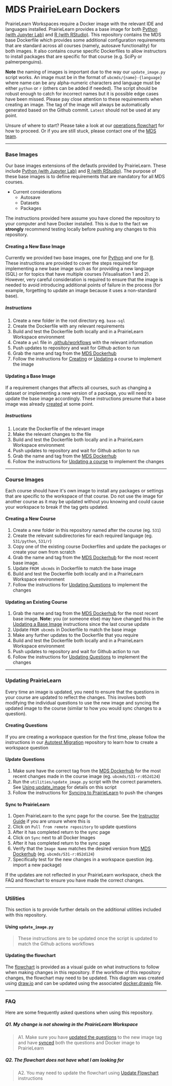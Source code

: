 # MDS PrairieLearn Dockers

PrairieLearn Workspaces require a Docker image with the relevant IDE and languages installed. PrairieLearn provides a base image for both [Python (with Jupyter Lab)](https://hub.docker.com/r/prairielearn/workspace-jupyterlab-python) and [R (with RStudio)](https://hub.docker.com/r/prairielearn/workspace-rstudio). This repository contains the MDS base Dockerfile which provides some additional configuration requirements that are standard across all courses (namely, autosave functionality) for both images. It also contains course specific Dockerfiles to allow instructors to install packages that are specific for that course (e.g. SciPy or palmerpenguins).

**Note** the naming of images is important due to the way our `update_image.py` script works. An image must be in the format of `ubcmds/{name}-{language}` where name can be any alpha-numeric characters and language must be either `python` or `r` (others can be added if needed). The script should be robust enough to catch for incorrect names but it is possible edge cases have been missed. Please pay close attention to these requirements when creating an image. The tag of the image will always be automatically generated based on the Github commit. `Latest` should not be used at any point.

Unsure of where to start? Please take a look at our [operations flowchart](./utilities/flowchart.png) for how to proceed. Or if you are still stuck, please contact one of the [MDS team](https://ubc-mds.github.io/team/).

---

### Base Images

Our base images extensions of the defautls provided by PrairieLearn. These include [Python (with Jupyter Lab)](https://hub.docker.com/r/prairielearn/workspace-jupyterlab-python) and [R (with RStudio)](https://hub.docker.com/r/prairielearn/workspace-rstudio). The purpose of these base images is to define requirements that are mandatory for all MDS courses.

- Current considerations
  - Autosave
  - Datasets
  - Packages

The instructions provided here assume you have cloned the repository to your computer and have Docker installed. This is due to the fact we **strongly** recommend testing locally before pushing any changes to this repository.

#### Creating a New Base Image

Currently we provided two base images, one for [Python](./base-python/) and one for [R](./base-r/). These instructions are provided to cover the steps required for implementing a new base image such as for providing a new language (SQL) or for topics that have multiple courses (Visualisation 1 and 2). However, very careful consideration is required to ensure that the image is needed to avoid introducing additional points of failure in the process (for example, forgetting to update an image because it uses a non-standard base).

##### Instructions
1. Create a new folder in the root directory eg. `base-sql`
2. Create the Dockerfile with any relevant requirements
3. Build and test the Dockerfile both locally and in a PrairieLearn Workspace environment
4. Create a `yml` file in [.github/workflows](./.github/workflows/) with the relevant information
5. Push updates to repository and wait for Github action to run
6. Grab the name and tag from the [MDS Dockerhub](https://hub.docker.com/u/ubcmds)
7. Follow the instructions for [Creating](#creating-a-new-course) or [Updating](#updating-an-existing-course) a course to implement the image

#### Updating a Base Image

If a requirement changes that affects all courses, such as changing a dataset or implementing a new version of a package, you will need to update the base image accordingly. These instructions presume that a base image was already [created](#creating-a-new-base-image) at some point.

##### Instructions
1. Locate the Dockerfile of the relevant image
2. Make the relevant changes to the file
3. Build and test the Dockerfile both locally and in a PrairieLearn Workspace environment
4. Push updates to repository and wait for Github action to run
5. Grab the name and tag from the [MDS Dockerhub](https://hub.docker.com/u/ubcmds)
6. Follow the instructions for [Updating a course](#updating-an-existing-course) to implement the changes

---

### Course Images

Each course should have it's own image to install any packages or settings that are specific to the workspace of that course. Do not use the image for another course as it may be updated without you knowing and could cause your workspace to break if the tag gets updated.

#### Creating a New Course

1. Create a new folder in this repository named after the course (eg. `531`)
2. Create the relevant subdirectories for each required language (eg. `531/python`, `531/r`)
3. Copy one of the existing course Dockerfiles and update the packages or create your own from scratch
4. Grab the name and tag from the [MDS Dockerhub](https://hub.docker.com/u/ubcmds) for the most recent base image.
5. Update `FROM ubcmds` in Dockerfile to match the base image
6. Build and test the Dockerfile both locally and in a PrairieLearn Workspace environment
7. Follow the instructions for [Updating Questions](#update-questions) to implement the changes

#### Updating an Existing Course

1. Grab the name and tag from the [MDS Dockerhub](https://hub.docker.com/u/ubcmds) for the most recent base image. **Note:** you (or someone else) may have changed this in the [Updating a Base Image](#updating-a-base-image) instructions since the last course update
2. Update `FROM ubcmds` in Dockerfile to match the base image
3. Make any further updates to the Dockerfile that you require
4. Build and test the Dockerfile both locally and in a PrairieLearn Workspace environment
5. Push updates to repository and wait for Github action to run
6. Follow the instructions for [Updating Questions](#update-questions) to implement the changes

---

### Updating PrairieLearn

Every time an image is updated, you need to ensure that the questions in your course are updated to reflect the changes. This involves both modifying the individual questions to use the new image and syncing the updated image to the course (similar to how you would sync changes to a question).

#### Creating Questions

If you are creating a workspace question for the first time, please follow the instructions in our [Autotest Migration](https://github.com/VincentLiu3/prairielearn-migrationa-autotest) repository to learn how to create a workspace question

#### Update Questions

1. Make sure have the correct tag from the [MDS Dockerhub](https://hub.docker.com/u/ubcmds) for the most recent changes made in the course image (eg. `ubcmds/531-r:052d124`)
2. Run the `utilities/update_image.py` script with the correct parameters. See [Using update_image](#using-update_imagepy) for details on this script
3. Follow the instructions for [Syncing to  PrairieLearn](#sync-to-prairielearn) to push the changes

#### Sync to PrairieLearn

1. Open PrairieLearn to the sync page for the course. See the [Instructor Guide](https://github.com/UBC-MDS/prairielearn-instructor-guide) if you are unsure where this is
2. Click on `Pull from remote repository` to update questions
3. After it has completed return to the sync page
4. Click on `Sync` next to all Docker Images
5. After it has completed return to the sync page
6. Verify that the `Image Name` matches the desired version from [MDS Dockerhub](https://hub.docker.com/u/ubcmds) (eg. `ubcmds/531-r:052d124`)
7. Specifically test for the new changes in a workspace question (eg. import a new package)

If the updates are not reflected in your PrairieLearn workspace, check the FAQ and flowchart to ensure you have made the correct changes.

---

### Utilities

This section is to provide further details on the additional utilities included with this repository.

#### Using `update_image.py`

> These instructions are to be updated once the script is updated to match the Github actions workflows

#### Updating the flowchart

The [flowchart](./utilities/flowchart.png) is provided as a visual guide on what instructions to follow when making changes in this repository. If the workflow of this repository changes, the flowchart may need to be updated. This diagram was created using [draw.io](https://app.diagrams.net/) and can be updated using the associated [docker.drawio](./utilities/docker.drawio) file.

---

### FAQ

Here are some frequently asked questions when using this repository.

##### Q1. My change is not showing in the PrairieLearn Workspace
> A1. Make sure you have [updated the questions](#update-questions) to the new image tag and have [synced](#sync-to-prairielearn) both the questions and Docker image to PrairieLearn

##### Q2. The flowchart does not have what I am looking for
> A2. You may need to update the flowchart using [Update Flowchart](#updating-the-flowchart) instructions 



